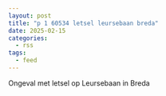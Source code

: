 ```yaml
---
layout: post
title: "p 1 60534 letsel leursebaan breda"
date: 2025-02-15
categories: 
  - rss
tags: 
  - feed
---
```


Ongeval met letsel op Leursebaan in Breda
